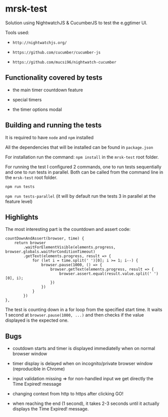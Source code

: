 # mrsk-test

Solution using NightwatchJS & CucumberJS to test the e.ggtimer UI.

Tools used:

* `http://nightwatchjs.org/`

* `https://github.com/cucumber/cucumber-js`

* `https://github.com/mucsi96/nightwatch-cucumber`

## Functionality covered by tests

* the main timer countdown feature

* special timers

* the timer options modal


## Building and running the tests

It is required to have `node` and `npm` installed

All the dependencies that will be installed can be found in `package.json`

For installation run the command: `npm install` in the `mrsk-test` root folder.

For running the test I configured 2 commands, one to run tests sequentially and one to run tests in parallel.
Both can be called from the command line in the `mrsk-test` root folder.

`npm run tests`

`npm run tests-parallel` (it will by default run the tests 3 in parallel at the feature level)

## Highlights

The most interesting part is the countdown and assert code:

```
countDownAndAssert(browser, time) {
    return browser
        .waitForElementVisible(elements.progress, browser.globals.waitForConditionTimeout)
        .getText(elements.progress, result => {
            for (let i = time.split(' ')[0]; i >= 1; i--) {
                browser.pause(1000, () => {
                    browser.getText(elements.progress, result => {
                        browser.assert.equal(result.value.split(' ')[0], i);
                    })
                })
            }
        })
},
```

The test is counting down in a for loop from the specified start time. It waits 1 second at `browser.pause(1000, ...)`
and then checks if the value displayed is the expected one.

## Bugs

* coutdown starts and timer is displayed immediatelly when on normal browser window

* timer display is delayed when on incognito/private browser window (reproducible in Chrome)

* input validation missing => for non-handled input we get directly the Time Expired! message

* changing context from http to https after clicking GO!

* when reaching the end (1 second), it takes 2-3 seconds until it actually displays the Time Expired! message.
